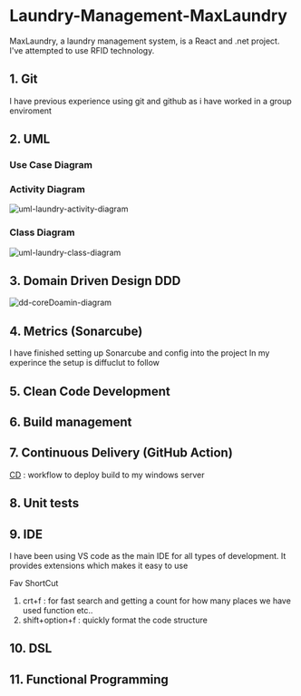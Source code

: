 # Laundry-Management-MaxLaundry

MaxLaundry, a laundry management system, is a React and .net project. I've attempted to use RFID technology.

## 1. Git

I have previous experience using git and github as i have worked in a group enviroment 

## 2. UML

### Use Case Diagram

<!-- ![uml-laundry-usecase-diagram](UML/Exported%20Images/Class.png) -->

### Activity Diagram

![uml-laundry-activity-diagram](/UML/Exported%20Images/Activity.png)

### Class Diagram

![uml-laundry-class-diagram](/UML/Exported%20Images/Class.png)

## 3. Domain Driven Design DDD

![dd-coreDoamin-diagram](DDD/ddd.png)

## 4. Metrics (Sonarcube)

I have finished setting up Sonarcube and config into the project 
In my experince the setup is diffuclut to follow 

## 5. Clean Code Development

## 6. Build management

## 7. Continuous Delivery (GitHub Action)

[CD](/.github/workflows/CD.yml) : workflow to deploy build to my windows server

## 8. Unit tests

## 9. IDE

I have been using VS code as the main IDE for all types of development. It provides extensions which makes it easy to use 

Fav ShortCut
1. crt+f : for fast search and getting a count for how many places we have used function etc..
1. shift+option+f : quickly format the code structure

## 10. DSL

## 11. Functional Programming

